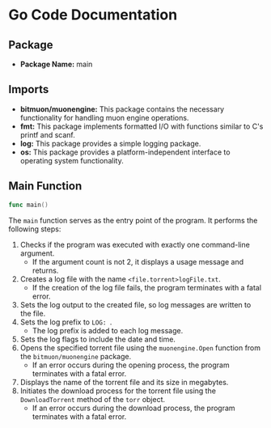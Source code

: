 # Go Code Documentation

## Package

- **Package Name:** main

## Imports

- **bitmuon/muonengine:** This package contains the necessary functionality for handling muon engine operations.
- **fmt:** This package implements formatted I/O with functions similar to C's printf and scanf.
- **log:** This package provides a simple logging package.
- **os:** This package provides a platform-independent interface to operating system functionality.

## Main Function

```go
func main()
```


The `main` function serves as the entry point of the program. It performs the following steps:

1. Checks if the program was executed with exactly one command-line argument.
   - If the argument count is not 2, it displays a usage message and returns.
2. Creates a log file with the name `<file.torrent>logFile.txt`.
   - If the creation of the log file fails, the program terminates with a fatal error.
3. Sets the log output to the created file, so log messages are written to the file.
4. Sets the log prefix to `LOG: `.
   - The log prefix is added to each log message.
5. Sets the log flags to include the date and time.
6. Opens the specified torrent file using the `muonengine.Open` function from the `bitmuon/muonengine` package.
   - If an error occurs during the opening process, the program terminates with a fatal error.
7. Displays the name of the torrent file and its size in megabytes.
8. Initiates the download process for the torrent file using the `DownloadTorrent` method of the `torr` object.
   - If an error occurs during the download process, the program terminates with a fatal error.

